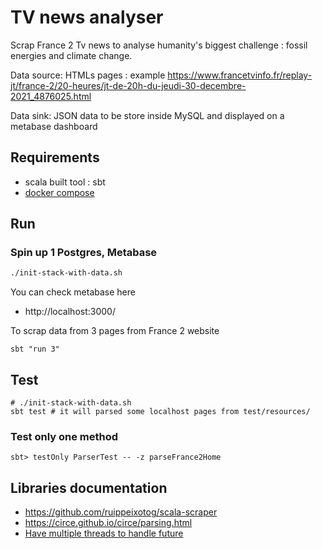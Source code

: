 # TV news analyser
Scrap France 2 Tv news to analyse humanity's biggest challenge : fossil energies and climate change.

Data source: HTMLs pages : example https://www.francetvinfo.fr/replay-jt/france-2/20-heures/jt-de-20h-du-jeudi-30-decembre-2021_4876025.html

Data sink: JSON data to be store inside MySQL and displayed on a metabase dashboard

## Requirements
* scala built tool : sbt
* [docker compose](https://docs.docker.com/compose/install/)

## Run
###  Spin up 1 Postgres, Metabase
```dtd
./init-stack-with-data.sh
```

You can check metabase here
* http://localhost:3000/

To scrap data from 3 pages from France 2 website
```
sbt "run 3"
```

## Test
```
# ./init-stack-with-data.sh
sbt test # it will parsed some localhost pages from test/resources/
```

### Test only one method
```aidl
sbt> testOnly ParserTest -- -z parseFrance2Home
```

## Libraries documentation
* https://github.com/ruippeixotog/scala-scraper
* https://circe.github.io/circe/parsing.html
* [Have multiple threads to handle future](http://stackoverflow.com/questions/15285284/how-to-configure-a-fine-tuned-thread-pool-for-futures)